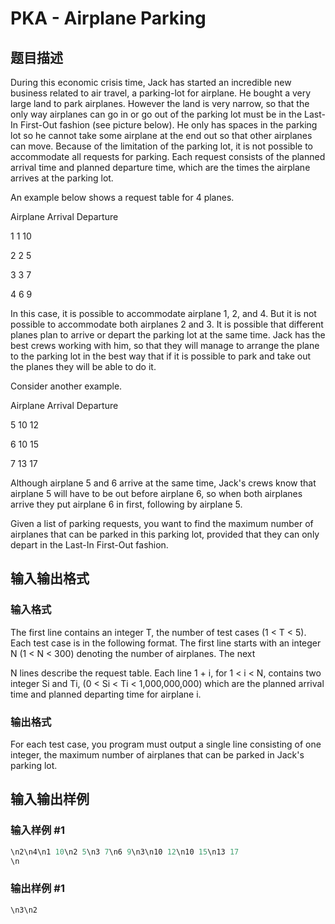 # PKA - Airplane Parking

## 题目描述

During this economic crisis time, Jack has started an incredible new business related to air travel, a parking-lot for airplane. He bought a very large land to park airplanes. However the land is very narrow, so that the only way airplanes can go in or go out of the parking lot must be in the Last-In First-Out fashion (see picture below). He only has spaces in the parking lot so he cannot take some airplane at the end out so that other airplanes can move. Because of the limitation of the parking lot, it is not possible to accommodate all requests for parking. Each request consists of the planned arrival time and planned departure time, which are the times the airplane arrives at the parking lot.

An example below shows a request table for 4 planes.

Airplane Arrival Departure

1 1 10

2 2 5

3 3 7

4 6 9

In this case, it is possible to accommodate airplane 1, 2, and 4. But it is not possible to accommodate both airplanes 2 and 3. It is possible that different planes plan to arrive or depart the parking lot at the same time. Jack has the best crews working with him, so that they will manage to arrange the plane to the parking lot in the best way that if it is possible to park and take out the planes they will be able to do it.

Consider another example.

Airplane Arrival Departure

5 10 12

6 10 15

7 13 17

Although airplane 5 and 6 arrive at the same time, Jack's crews know that airplane 5 will have to be out before airplane 6, so when both airplanes arrive they put airplane 6 in first, following by airplane 5.

Given a list of parking requests, you want to find the maximum number of airplanes that can be parked in this parking lot, provided that they can only depart in the Last-In First-Out fashion.

## 输入输出格式

### 输入格式

The first line contains an integer T, the number of test cases (1 < T < 5). Each test case is in the following format. The first line starts with an integer N (1 < N < 300) denoting the number of airplanes. The next

N lines describe the request table. Each line 1 + i, for 1 < i < N, contains two integer Si and Ti, (0 < Si < Ti < 1,000,000,000) which are the planned arrival time and planned departing time for airplane i.

### 输出格式

For each test case, you program must output a single line consisting of one integer, the maximum number of airplanes that can be parked in Jack's parking lot.

## 输入输出样例

### 输入样例 #1

```cpp
\n2\n4\n1 10\n2 5\n3 7\n6 9\n3\n10 12\n10 15\n13 17
\n
```


### 输出样例 #1

```cpp
\n3\n2
```


